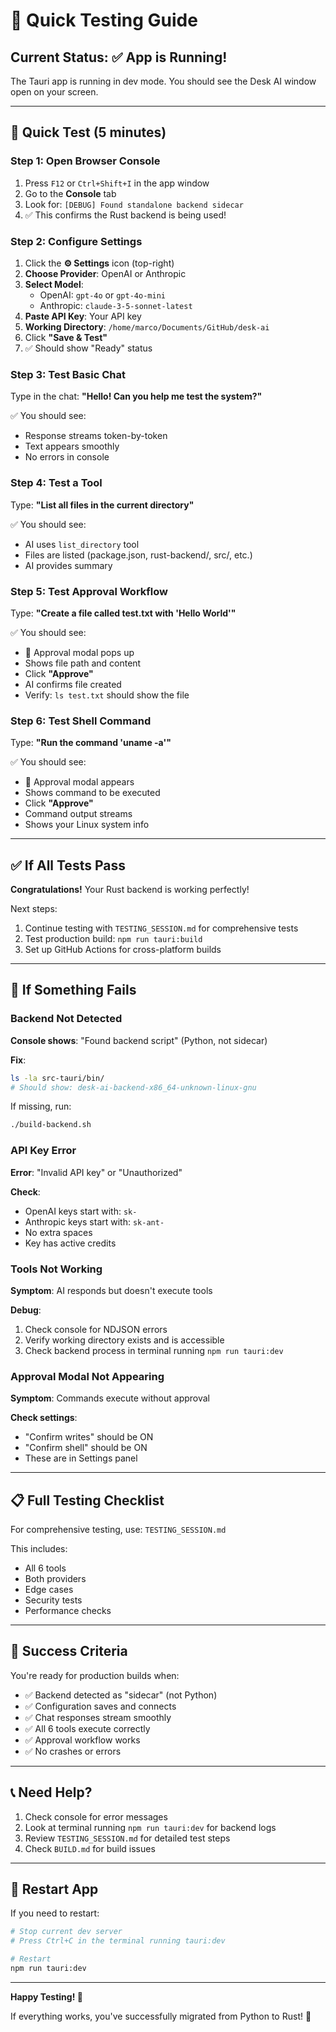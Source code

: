 # 🚀 Quick Testing Guide

## Current Status: ✅ App is Running!

The Tauri app is running in dev mode. You should see the Desk AI window open on your screen.

---

## 🎯 Quick Test (5 minutes)

### Step 1: Open Browser Console
1. Press `F12` or `Ctrl+Shift+I` in the app window
2. Go to the **Console** tab
3. Look for: `[DEBUG] Found standalone backend sidecar`
4. ✅ This confirms the Rust backend is being used!

### Step 2: Configure Settings
1. Click the **⚙️ Settings** icon (top-right)
2. **Choose Provider**: OpenAI or Anthropic
3. **Select Model**: 
   - OpenAI: `gpt-4o` or `gpt-4o-mini`
   - Anthropic: `claude-3-5-sonnet-latest`
4. **Paste API Key**: Your API key
5. **Working Directory**: `/home/marco/Documents/GitHub/desk-ai`
6. Click **"Save & Test"**
7. ✅ Should show "Ready" status

### Step 3: Test Basic Chat
Type in the chat: **"Hello! Can you help me test the system?"**

✅ You should see:
- Response streams token-by-token
- Text appears smoothly
- No errors in console

### Step 4: Test a Tool
Type: **"List all files in the current directory"**

✅ You should see:
- AI uses `list_directory` tool
- Files are listed (package.json, rust-backend/, src/, etc.)
- AI provides summary

### Step 5: Test Approval Workflow
Type: **"Create a file called test.txt with 'Hello World'"**

✅ You should see:
- 🚨 Approval modal pops up
- Shows file path and content
- Click **"Approve"**
- AI confirms file created
- Verify: `ls test.txt` should show the file

### Step 6: Test Shell Command
Type: **"Run the command 'uname -a'"**

✅ You should see:
- 🚨 Approval modal appears
- Shows command to be executed
- Click **"Approve"**
- Command output streams
- Shows your Linux system info

---

## ✅ If All Tests Pass

**Congratulations!** Your Rust backend is working perfectly!

Next steps:
1. Continue testing with `TESTING_SESSION.md` for comprehensive tests
2. Test production build: `npm run tauri:build`
3. Set up GitHub Actions for cross-platform builds

---

## 🐛 If Something Fails

### Backend Not Detected
**Console shows**: "Found backend script" (Python, not sidecar)

**Fix**:
```bash
ls -la src-tauri/bin/
# Should show: desk-ai-backend-x86_64-unknown-linux-gnu
```

If missing, run:
```bash
./build-backend.sh
```

### API Key Error
**Error**: "Invalid API key" or "Unauthorized"

**Check**:
- OpenAI keys start with: `sk-`
- Anthropic keys start with: `sk-ant-`
- No extra spaces
- Key has active credits

### Tools Not Working
**Symptom**: AI responds but doesn't execute tools

**Debug**:
1. Check console for NDJSON errors
2. Verify working directory exists and is accessible
3. Check backend process in terminal running `npm run tauri:dev`

### Approval Modal Not Appearing
**Symptom**: Commands execute without approval

**Check settings**:
- "Confirm writes" should be ON
- "Confirm shell" should be ON
- These are in Settings panel

---

## 📋 Full Testing Checklist

For comprehensive testing, use: `TESTING_SESSION.md`

This includes:
- All 6 tools
- Both providers
- Edge cases
- Security tests
- Performance checks

---

## 🎉 Success Criteria

You're ready for production builds when:
- ✅ Backend detected as "sidecar" (not Python)
- ✅ Configuration saves and connects
- ✅ Chat responses stream smoothly
- ✅ All 6 tools execute correctly
- ✅ Approval workflow works
- ✅ No crashes or errors

---

## 📞 Need Help?

1. Check console for error messages
2. Look at terminal running `npm run tauri:dev` for backend logs
3. Review `TESTING_SESSION.md` for detailed test steps
4. Check `BUILD.md` for build issues

---

## 🔄 Restart App

If you need to restart:

```bash
# Stop current dev server
# Press Ctrl+C in the terminal running tauri:dev

# Restart
npm run tauri:dev
```

---

**Happy Testing! 🚀**

If everything works, you've successfully migrated from Python to Rust! 🎉
